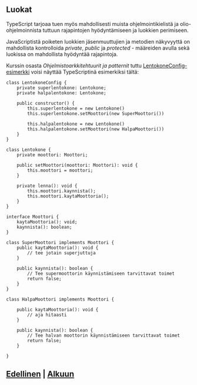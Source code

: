 ## Luokat
TypeScript tarjoaa tuen myös mahdollisesti muista ohjelmointikielistä ja olio-ohjelmoinnista tuttuun rajapintojen hyödyntämiseen ja luokkien perimiseen.

JavaScriptistä poiketen luokkien jäsenmuuttujien ja metodien näkyvyyttä on mahdollista kontrolloida *private*, *public* ja *protected* - määreiden avulla sekä luokissa on mahdollista hyödyntää rajapintoja.

Kurssin osasta *Ohjelmistoarkkitehtuurit ja patternit* tuttu [LentokoneConfig-esimerkki](https://github.com/haagahelia/swd4tn023/blob/master/06_ohjelmistoarkkitehtuurit_ja_patternit/src/examples/LentokoneConfig.java) voisi näyttää TypeScriptinä esimerkiksi tältä:
```TS
class LentokoneConfig {
    private superlentokone: Lentokone;
    private halpalentokone: Lentokone;

    public constructor() {
        this.superlentokone = new Lentokone() 
        this.superlentokone.setMoottori(new SuperMoottori())

        this.halpalentokone = new Lentokone()
        this.halpalentokone.setMoottori(new HalpaMoottori())
    }
}

class Lentokone {
    private moottori: Moottori;

    public setMoottori(moottori: Moottori): void {
        this.moottori = moottori;
    }

    private lenna(): void {
        this.moottori.kaynnista();
        this.moottori.kaytaMoottoria();
    }
}

interface Moottori {
    kaytaMoottoria(): void;
    kaynnista(): boolean;
}

class SuperMoottori implements Moottori {
    public kaytaMoottoria(): void {
        // tee jotain superjuttuja
    }

    public kaynnista(): boolean {
        // Tee supermoottorin käynnistämiseen tarvittavat toimet
        return false;
    }
}

class HalpaMoottori implements Moottori {

    public kaytaMoottoria(): void {
        // aja hitaasti
    }

    public kaynnista(): boolean {
        // Tee halvan moottorin käynnistämiseen tarvittavat toimet
        return false;
    }

}

```

## [Edellinen](../3/README.md) | [Alkuun](../../../README.md)